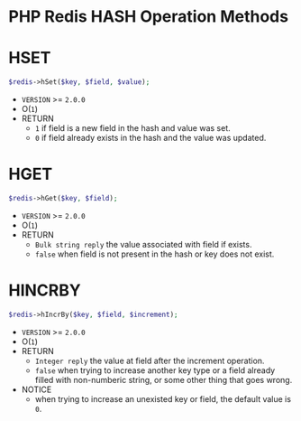 PHP Redis HASH Operation Methods
===
# HSET
```PHP
$redis->hSet($key, $field, $value);
```
* `VERSION` >= `2.0.0`
* O(`1`)
* RETURN
  * `1` if field is a new field in the hash and value was set.
  * `0` if field already exists in the hash and the value was updated.

# HGET
```PHP
$redis->hGet($key, $field);
```
* `VERSION` >= `2.0.0`
* O(`1`)
* RETURN
  * `Bulk string reply` the value associated with field if exists.
  * `false` when field is not present in the hash or key does not exist.

# HINCRBY
```PHP
$redis->hIncrBy($key, $field, $increment);
```
* `VERSION` >= `2.0.0`
* O(`1`)
* RETURN
  * `Integer reply` the value at field after the increment operation.
  * `false` when trying to increase another key type or a field already filled with non-numberic string, or some other thing that goes wrong.
* NOTICE
  * when trying to increase an unexisted key or field, the default value is `0`.

